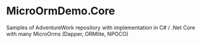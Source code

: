 # MicroOrmDemo.Core
Samples of AdventureWork repository with implementation in C# / .Net Core with many MicroOrms (Dapper, ORMlite, NPOCO)
